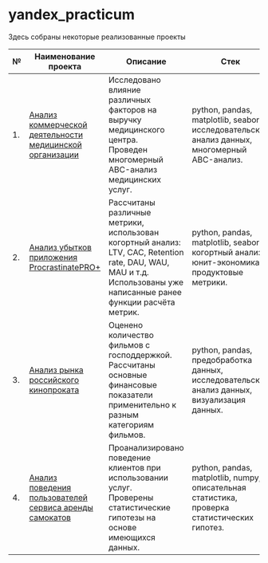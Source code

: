 # yandex_practicum  
Здесь собраны некоторые реализованные проекты

| №    | Наименование проекта                | Описание                                                     | Стек                                                         |
| ---- | ------------------------------------------------------------ | ------------------------------------------------------------ | ------------------------------------------------------------ |
| 1.   | [Анализ коммерческой деятельности медицинской организации](https://github.com/runinred/yandex_practicum/blob/main/Medical%20center%20analysis/Medical%20center%20analysis.ipynb) | Исследовано влияние различных факторов на выручку медицинского центра.<br/> Проведен многомерный ABC-анализ медицинских услуг. | python, pandas, matplotlib, seaborn,  исследовательский анализ данных, многомерный ABC-анализ.       |
| 2.   | [Анализ убытков приложения ProcrastinatePRO+](https://github.com/runinred/yandex_practicum/blob/main/Mobile%20app%20analysis/Mobile%20app%20analysis.ipynb) | Рассчитаны различные метрики, использован  когортный анализ: LTV, CAC, Retention rate, DAU, WAU, MAU и т.д. <br/> Использованы уже написанные ранее функции расчёта метрик. | python, pandas, matplotlib, seaborn, когортный анализ, <br/> юнит-экономика, продуктовые метрики.       |
| 3.   | [Анализ рынка российского кинопроката](https://github.com/runinred/yandex_practicum/blob/main/Film%20distribution%20analysis/Film%20distribution%20analysis.ipynb) | Оценено количество фильмов с господдержкой. Рассчитаны основные финансовые показатели применительно к разным категориям фильмов.  | python, pandas, предобработка данных, исследовательский анализ данных, визуализация данных.|
| 4.   | [Анализ поведения пользователей сервиса аренды самокатов](https://github.com/runinred/yandex_practicum/blob/main/Rental%20business%20analysis/Rental%20business%20analysis.ipynb) | Проанализировано поведение клиентов при использовании услуг. <br/> Проверены статистические гипотезы на основе имеющихся данных.  | python, pandas, matplotlib, numpy, описательная статистика, проверка статистических гипотез.|

